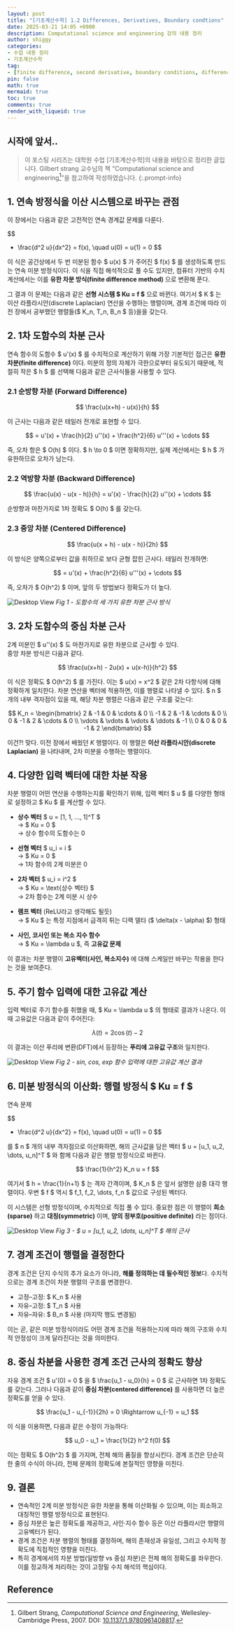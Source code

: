 ```yaml
---
layout: post
title: "[기초계산수학] 1.2 Differences, Derivatives, Boundary condtions"
date: 2025-03-21 14:05 +0900
description: Computational science and engineering 강의 내용 정리
author: shiggy
categories:
- 수업 내용 정리
- 기초계산수학
tag:
- [finite difference, second derivative, boundary conditions, difference matrix]
pin: false
math: true
mermaid: true
toc: true
comments: true
render_with_liqueid: true
---
```


## 시작에 앞서..

> 이 포스팅 시리즈는 대학원 수업 [기초계산수학]의 내용을 바탕으로 정리한 글입니다. Gilbert strang 교수님의 책 "Computational science and engineering[^1]"을 참고하여 작성하였습니다.
{:.prompt-info}

## 1. 연속 방정식을 이산 시스템으로 바꾸는 관점

이 장에서는 다음과 같은 고전적인 연속 경계값 문제를 다룬다.

$$
- \frac{d^2 u}{dx^2} = f(x), \quad u(0) = u(1) = 0
$$

이 식은 공간상에서 두 번 미분된 함수 $ u(x) $ 가 주어진 $ f(x) $ 를 생성하도록 만드는 연속 미분 방정식이다. 이 식을 직접 해석적으로 풀 수도 있지만, 컴퓨터 기반의 수치 계산에서는 이를 **유한 차분 방식(finite difference method)** 으로 변환해 푼다.

그 결과 이 문제는 다음과 같은 **선형 시스템 $ Ku = f $** 으로 바뀐다. 여기서 $ K $ 는 이산 라플라시안(discrete Laplacian) 연산을 수행하는 행렬이며, 경계 조건에 따라 이전 장에서 공부했던 행렬들($ K_n, T_n, B_n $ 등)을을 갖는다.

## 2. 1차 도함수의 차분 근사

연속 함수의 도함수 $ u'(x) $ 를 수치적으로 계산하기 위해 가장 기본적인 접근은 **유한 차분(finite difference)** 이다. 미분의 정의 자체가 극한으로부터 유도되기 때문에, 적절히 작은 $ h $ 를 선택해 다음과 같은 근사식들을 사용할 수 있다.

### 2.1 순방향 차분 (Forward Difference)

$$
\frac{u(x+h) - u(x)}{h}
$$

이 근사는 다음과 같은 테일러 전개로 표현할 수 있다.

$$
= u'(x) + \frac{h}{2} u''(x) + \frac{h^2}{6} u'''(x) + \cdots
$$

즉, 오차 항은 $ O(h) $ 이다. $ h \to 0 $ 이면 정확하지만, 실제 계산에서는 $ h $ 가 유한하므로 오차가 남는다.

### 2.2 역방향 차분 (Backward Difference)

$$
\frac{u(x) - u(x - h)}{h} = u'(x) - \frac{h}{2} u''(x) + \cdots
$$

순방향과 마찬가지로 1차 정확도 $ O(h) $ 를 갖는다.

### 2.3 중앙 차분 (Centered Difference)

$$
\frac{u(x + h) - u(x - h)}{2h}
$$

이 방식은 양쪽으로부터 값을 취하므로 보다 균형 잡힌 근사다. 테일러 전개하면:

$$
= u'(x) + \frac{h^2}{6} u'''(x) + \cdots
$$

즉, 오차가 $ O(h^2) $ 이며, 앞의 두 방법보다 정확도가 더 높다.

![Desktop View](../assets/postimages/2025-03-21-기초계산수학-1-2-differences-derivatives-boundary-condtions-1742537968147.png)
_Fig 1 - 도함수의 세 가지 유한 차분 근사 방식_

## 3. 2차 도함수의 중심 차분 근사

2계 미분인 $ u\'\'(x) $ 도 마찬가지로 유한 차분으로 근사할 수 있다.  
중앙 차분 방식은 다음과 같다.

$$
\frac{u(x+h) - 2u(x) + u(x-h)}{h^2}
$$

이 식은 정확도 $ O(h^2) $ 를 가진다. 이는 $ u(x) = x^2 $ 같은 2차 다항식에 대해 정확하게 일치한다. 차분 연산을 벡터에 적용하면, 이를 행렬로 나타낼 수 있다. $ n $ 개의 내부 격자점이 있을 때, 해당 차분 행렬은 다음과 같은 구조를 갖는다:

$$
K_n =
\begin{bmatrix}
2 & -1 & 0 & \cdots & 0 \\
-1 & 2 & -1 & \cdots & 0 \\
0 & -1 & 2 & \cdots & 0 \\
\vdots & \vdots & \vdots & \ddots & -1 \\
0 & 0 & 0 & -1 & 2
\end{bmatrix}
$$

이건?! 맞다. 이전 장에서 배웠던 $K$ 행렬이다. 이 행렬은 **이산 라플라시안(discrete Laplacian)** 을 나타내며, 2차 미분을 수행하는 행렬이다.

## 4. 다양한 입력 벡터에 대한 차분 작용

차분 행렬이 어떤 연산을 수행하는지를 확인하기 위해, 입력 벡터 $ u $ 를 다양한 형태로 설정하고 $ Ku $ 를 계산할 수 있다.

- **상수 벡터** $ u = [1, 1, ..., 1]^T $  
  → $ Ku = 0 $  
  → 상수 함수의 도함수는 0

- **선형 벡터** $ u_i = i $  
  → $ Ku = 0 $  
  → 1차 함수의 2계 미분은 0

- **2차 벡터** $ u_i = i^2 $  
  → $ Ku = \text{상수 벡터} $  
  → 2차 함수는 2계 미분 시 상수

- **램프 벡터** (ReLU라고 생각해도 될듯)  
  → $ Ku $ 는 특정 지점에서 급격히 튀는 디랙 델타 ($ \delta(x - \alpha) $) 형태

- **사인, 코사인 또는 복소 지수 함수**  
  → $ Ku = \lambda u $, 즉 **고유값 문제**

이 결과는 차분 행렬이 **고유벡터(사인, 복소지수)** 에 대해 스케일만 바꾸는 작용을 한다는 것을 보여준다.

## 5. 주기 함수 입력에 대한 고유값 계산

입력 벡터로 주기 함수를 취했을 때, $ Ku = \lambda u $ 의 형태로 결과가 나온다. 이때 고유값은 다음과 같이 주어진다:

$$
\lambda(t) = 2\cos(t) - 2
$$

이 결과는 이산 푸리에 변환(DFT)에서 등장하는 **푸리에 고유값 구조**와 일치한다.

![Desktop View](../assets/postimages/2025-03-21-기초계산수학-1-2-differences-derivatives-boundary-condtions-1742538419528.png)
_Fig 2 - sin, cos, exp 함수 입력에 대한 고유값 계산 결과_

## 6. 미분 방정식의 이산화: 행렬 방정식 $ Ku = f $

연속 문제

$$
- \frac{d^2 u}{dx^2} = f(x), \quad u(0) = u(1) = 0
$$

를 $ n $ 개의 내부 격자점으로 이산화하면, 해의 근사값을 담은 벡터 $ u = [u_1, u_2, \dots, u_n]^T $ 와 함께 다음과 같은 행렬 방정식으로 바뀐다.

$$
\frac{1}{h^2} K_n u = f
$$

여기서 $ h = \frac{1}{n+1} $ 는 격자 간격이며, $ K_n $ 은 앞서 설명한 삼중 대각 행렬이다. 우변 $ f $ 역시 $ f_1, f_2, \dots, f_n $ 값으로 구성된 벡터다.

이 시스템은 선형 방정식이며, 수치적으로 직접 풀 수 있다. 중요한 점은 이 행렬이 **희소(sparse)** 하고 **대칭(symmetric)** 이며, **양의 정부호(positive definite)** 라는 점이다.

![Desktop View](../assets/postimages/2025-03-21-기초계산수학-1-2-differences-derivatives-boundary-condtions-1742538616058.png)
_Fig 3 - $ u = [u_1, u_2, \dots, u_n]^T $ 해의 근사_

## 7. 경계 조건이 행렬을 결정한다

경계 조건은 단지 수식의 추가 요소가 아니라, **해를 정의하는 데 필수적인 정보**다. 수치적으로는 경계 조건이 차분 행렬의 구조를 변경한다.

- 고정–고정: $ K_n $ 사용  
- 자유–고정: $ T_n $ 사용  
- 자유–자유: $ B_n $ 사용 (마지막 행도 변경됨)

이는 곧, 같은 미분 방정식이라도 어떤 경계 조건을 적용하는지에 따라 해의 구조와 수치적 안정성이 크게 달라진다는 것을 의미한다.

## 8. 중심 차분을 사용한 경계 조건 근사의 정확도 향상

자유 경계 조건 $ u'(0) = 0 $ 을 $ \frac{u_1 - u_0}{h} = 0 $ 로 근사하면 1차 정확도를 갖는다. 그러나 다음과 같이 **중심 차분(centered difference)** 를 사용하면 더 높은 정확도를 얻을 수 있다.

$$
\frac{u_1 - u_{-1}}{2h} = 0 \Rightarrow u_{-1} = u_1
$$

이 식을 이용하면, 다음과 같은 수정이 가능하다:

$$
u_0 - u_1 = \frac{1}{2} h^2 f(0)
$$

이는 정확도 $ O(h^2) $ 를 가지며, 전체 해의 품질을 향상시킨다. 경계 조건은 단순히 한 줄의 수식이 아니라, 전체 문제의 정확도에 본질적인 영향을 미친다.

## 9. 결론

- 연속적인 2계 미분 방정식은 유한 차분을 통해 이산화될 수 있으며, 이는 희소하고 대칭적인 행렬 방정식으로 표현된다.
- 중심 차분은 높은 정확도를 제공하고, 사인·지수 함수 등은 이산 라플라시안 행렬의 고유벡터가 된다.
- 경계 조건은 차분 행렬의 형태를 결정하며, 해의 존재성과 유일성, 그리고 수치적 정확도에 직접적인 영향을 미친다.
- 특히 경계에서의 차분 방법(일방향 vs 중심 차분)은 전체 해의 정확도를 좌우한다. 이를 정교하게 처리하는 것이 고정밀 수치 해석의 핵심이다.

## Reference

[^1]: Gilbert Strang, *Computational Science and Engineering*, Wellesley-Cambridge Press, 2007. DOI: [10.1137/1.9780961408817](https://epubs.siam.org/doi/abs/10.1137/1.9780961408817).
